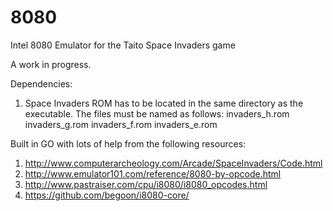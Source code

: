 # 8080
Intel 8080 Emulator for the Taito Space Invaders game 

A work in progress.

Dependencies:
1) Space Invaders ROM has to be located in the same directory as the executable. The files must be named as follows:
	invaders_h.rom
	invaders_g.rom
	invaders_f.rom
	invaders_e.rom
	

Built in GO with lots of help from the following resources:
1) http://www.computerarcheology.com/Arcade/SpaceInvaders/Code.html
2) http://www.emulator101.com/reference/8080-by-opcode.html
3) http://www.pastraiser.com/cpu/i8080/i8080_opcodes.html
4) https://github.com/begoon/i8080-core/